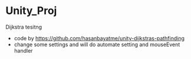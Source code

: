 # Unity_Proj



Dijkstra tesitng
- code by https://github.com/hasanbayatme/unity-dijkstras-pathfinding
- change some settings and will do automate setting and mouseEvent handler
